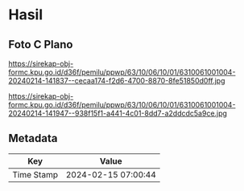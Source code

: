 # Hasil

## Foto C Plano

https://sirekap-obj-formc.kpu.go.id/d36f/pemilu/ppwp/63/10/06/10/01/6310061001004-20240214-141837--cecaa174-f2d6-4700-8870-8fe51850d0ff.jpg

https://sirekap-obj-formc.kpu.go.id/d36f/pemilu/ppwp/63/10/06/10/01/6310061001004-20240214-141947--938f15f1-a441-4c01-8dd7-a2ddcdc5a9ce.jpg


## Metadata

| Key        | Value               |
| ---------- | ------------------- |
| Time Stamp | 2024-02-15 07:00:44 |



